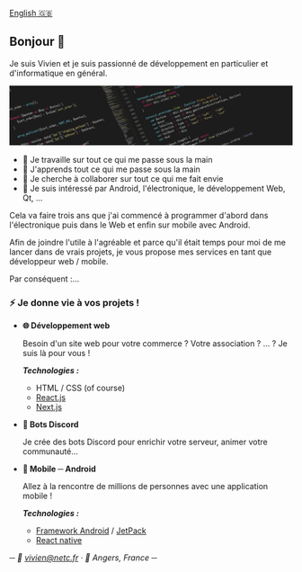 [English 🇬🇧](https://github.com/Choucroute-melba/Choucroute-melba/blob/master/README.md)

## Bonjour 👋

Je suis Vivien et je suis passionné de développement en particulier et d'informatique en général.

![codeImg.jpg](codeImg.png)

- 🔭 Je travaille sur tout ce qui me passe sous la main
- 🌱 J'apprends tout ce qui me passe sous la main
- 👯 Je cherche à collaborer sur tout ce qui me fait envie
- 👋 Je suis intéressé par Android, l'électronique, le développement Web, Qt, ...

Cela va faire trois ans que j'ai commencé à programmer d'abord dans l'électronique puis dans le Web et enfin sur mobile avec Android.

Afin de joindre l'utile à l'agréable et parce qu'il était temps pour moi de me lancer dans de vrais projets, je vous propose mes services en tant que développeur web / mobile.

Par conséquent :...

### ⚡ Je donne vie à vos projets !

- **🌐 Développement web**

  Besoin d'un site web pour votre commerce ? Votre association ? ... ? Je suis là pour vous !

  _**Technologies :**_
  - HTML / CSS (of course)
  - [React.js](https://reactjs.org/)
  - [Next.js](https://nextjs.org/)
- **🤖 Bots Discord**

  Je crée des bots Discord pour enrichir votre serveur, animer votre communauté...
- **📱 Mobile ─ Android**

  Allez à la rencontre de millions de personnes avec une application mobile !

  _**Technologies :**_
  - [Framework Android](https://developer.android.com/) / [JetPack](https://developer.android.com/jetpack)
  - [React native](https://reactnative.dev/)

_─ 📧 vivien@netc.fr  · 📍 Angers, France ─_

<!--
**Choucroute-melba/Choucroute-melba** is a ✨ _special_ ✨ repository because its `README.md` (this file) appears on your GitHub profile.

Here are some ideas to get you started:

- 🔭 I’m currently working on ...
- 🌱 I’m currently learning ...
- 👯 I’m looking to collaborate on ...
- 🤔 I’m looking for help with ...
- 💬 Ask me about ...
- 📫 How to reach me: ...
- 😄 Pronouns: ...
- ⚡ Fun fact: ...
-->
